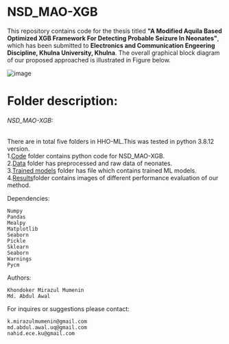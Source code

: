# NSD_MAO-XGB

This repository contains code for the thesis titled **"A Modified Aquila Based Optimized XGB Framework For Detecting Probable Seizure In Neonates"**, which has been submitted to **Electronics and Communication Engeering Discipline, Khulna University, Khulna**. The overall graphical block diagram of our proposed approached is illustrated in Figure below.
  

![image](https://user-images.githubusercontent.com/81968951/215566515-fd1e312d-3ac4-4390-9624-039001581f3a.png)



# Folder description:
###### NSD_MAO-XGB: 
There are in total five folders in HHO-ML.This was tested in python  3.8.12 version.<br />
1.[Code](https://github.com/MIrazul29/NSD_MAO-XGB/tree/main/Code) folder contains python code for NSD_MAO-XGB. <br />
2.[Data](https://github.com/MIrazul29/NSD_MAO-XGB/tree/main/Data) folder has preprocessed and raw data of neonates.<br />
3.[Trained models](https://github.com/MIrazul29/NSD_MAO-XGB/tree/main/Trained%20Models) folder has file which contains trained  ML models.
4.[Results](https://github.com/MIrazul29/NSD_MAO-XGB/tree/main/Results)folder contains images of different performance evaluation of our method.<br />

Dependencies:
```
Numpy
Pandas 
Mealpy
Matplotlib
Seaborn
Pickle
Sklearn
Seaborn
Warnings
Pycm
```


Authors:
 ```
Khondoker Mirazul Mumenin
Md. Abdul Awal
```
For inquires or suggestions please contact:
```
k.mirazulmumenin@gmail.com
md.abdul.awal.uq@gmail.com
nahid.ece.ku@gmail.com
```

